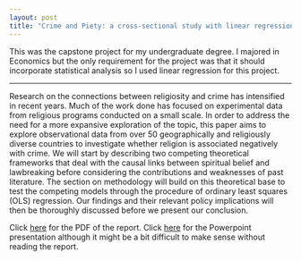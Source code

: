 ```yaml
---
layout: post
title: "Crime and Piety: a cross-sectional study with linear regression"
---
```


This was the capstone project for my undergraduate degree. I majored in Economics but the only requirement for the project was that it should incorporate statistical analysis so I used linear regression for this project.

---

Research on the connections between religiosity and crime has intensified in recent years. Much of the work done has focused on experimental data from religious programs conducted on a small scale. In order to address the need for a more expansive exploration of the topic, this paper aims to explore observational data from over 50 geographically and religiously diverse countries to investigate whether religion is associated negatively with crime. We will start by describing two competing theoretical frameworks that deal with the causal links between spiritual belief and lawbreaking before considering the contributions and weaknesses of past literature. The section on methodology will build on this theoretical base to test the competing models through the procedure of ordinary least squares (OLS) regression. Our findings and their relevant policy implications will then be thoroughly discussed before we present our conclusion.

Click [here](/assets/religion-crime.pdf) for the PDF of the report.
Click [here](/assets/presentation.pptx) for the Powerpoint presentation although it might be a bit difficult to make sense without reading the report.
